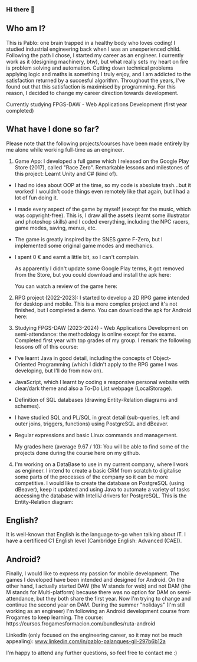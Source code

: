 ### Hi there 👋

<h2>Who am I?</h2>

This is Pablo: one brain trapped in a healthy body who loves coding! I studied industrial engineering back when I was an unexperienced child. Following the path I chose, I started my career as an engineer. I currently work as it (designing machinery, btw), but what really sets my heart on fire is problem solving and automation. Cutting down technical problems applying logic and maths is something I truly enjoy, and I am addicted to the satisfaction returned by a succesful algorithm. Throughout the years, I've found out that this satisfaction is maximised by programming. For this reason, I decided to change my career direction towards development.

Currently studying FPGS-DAW - Web Applications Development (first year completed)


<h2>What have I done so far?</h2>

Please note that the following projects/courses have been made entirely by me alone while working full-time as an engineer.

1) Game App: I developed a full game which I released on the Google Play Store (2017), called "Race Zero". Remarkable lessons and milestones of this project:
Learnt Unity and C# (kind of).
- I had no idea about OOP at the time, so my code is absolute trash...but it worked! I wouldn't code things even remotely like that again, but I had a lot of fun doing it.
- I made every aspect of the game by myself (except for the music, which was copyright-free). This is, I draw all the assets (learnt some illustrator and photoshop skills) and I coded everything, including the NPC racers, game modes, saving, menus, etc.
- The game is greatly inspired by the SNES game F-Zero, but I implemented some original game modes and mechanics.
- I spent 0 € and earnt a little bit, so I can't complain.

  As apparently I didn't update some Google Play terms, it got removed from the Store, but you could download and install the apk here:

  You can watch a review of the game here:

2) RPG project (2022-2023): I started to develop a 2D RPG game intended for desktop and mobile. This is a more complex project and it's not finished, but I completed a demo. You can download the apk for Android here:


3) Studying FPGS-DAW (2023-2024) - Web Applications Development on semi-attendance: the methodology is online except for the exams. Completed first year with top grades of my group. I remark the following lessons off of this course:
- I've learnt Java in good detail, including the concepts of Object-Oriented Programming (which I didn't apply to the RPG game I was developing, but I'll do from now on).
- JavaScript, which I learnt by coding a responsive personal website with clear/dark theme and also a To-Do List webpage (LocalStorage).
- Definition of SQL databases (drawing Entity-Relation diagrams and schemes).
- I have studied SQL and PL/SQL in great detail (sub-queries, left and outer joins, triggers, functions) using PostgreSQL and dBeaver.
- Regular expressions and basic Linux commands and management.

  My grades here (average 9.67 / 10):
  You will be able to find some of the projects done during the course here on my github.

4) I'm working on a DataBase to use in my current company, where I work as engineer. I intend to create a basic CRM from scratch to digitalise some parts of the processes of the company so it can be more competitive. I would like to create the database on PostgreSQL (using dBeaver), keep it updated and using Java to automate a variety of tasks accessing the database with IntelliJ drivers for PostgreSQL.
This is the Entity-Relation diagram:

<h2>English?</h2>
It is well-known that English is the language to-go when talking about IT. I have a certificed C1 English level (Cambridge English: Advanced (CAE)).

<h2>Android?</h2>
Finally, I would like to express my passion for mobile development. The games I developed have been intended and designed for Android. On the other hand, I actually started DAW (the W stands for web) and not DAM (the M stands for Multi-platform) because there was no option for DAM on semi-attendance, but they both share the first year. Now I'm trying to change and continue the second year on DAM. During the summer "holidays" (I'm still working as an engineer) I'm following an Android development course from Frogames to keep learning. The course:
https://cursos.frogamesformacion.com/bundles/ruta-android

LinkedIn (only focused on the engineering career, so it may not be much appealing):
www.linkedin.com/in/pablo-palanques-gil-297b6b12a

I'm happy to attend any further questions, so feel free to contact me :)

